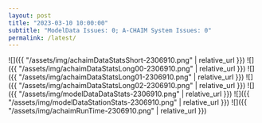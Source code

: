 ```yaml
---
layout: post
title: "2023-03-10 10:00:00"
subtitle: "ModelData Issues: 0; A-CHAIM System Issues: 0"
permalink: /latest/
---
```


![]({{ "/assets/img/achaimDataStatsShort-2306910.png" | relative_url }})
![]({{ "/assets/img/achaimDataStatsLong00-2306910.png" | relative_url }})
![]({{ "/assets/img/achaimDataStatsLong01-2306910.png" | relative_url }})
![]({{ "/assets/img/achaimDataStatsLong02-2306910.png" | relative_url }})
![]({{ "/assets/img/modelDataDataStats-2306910.png" | relative_url }})
![]({{ "/assets/img/modelDataStationStats-2306910.png" | relative_url }})
![]({{ "/assets/img/achaimRunTime-2306910.png" | relative_url }})



